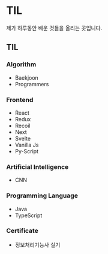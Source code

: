 # TIL
제가 하루동안 배운 것들을 올리는 곳입니다.

## TIL

### Algorithm
- Baekjoon
- Programmers

### Frontend
- React
- Redux
- Recoil
- Next
- Svelte
- Vanilla Js
- Py-Script

### Artificial Intelligence
- CNN

### Programming Language
- Java
- TypeScript

### Certificate
- 정보처리기능사 실기

